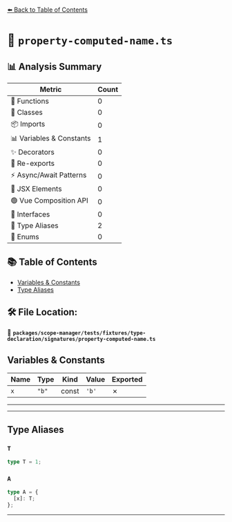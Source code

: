 [⬅️ Back to Table of Contents](../../../../../../index.md)

# 📄 `property-computed-name.ts`

## 📊 Analysis Summary

| Metric | Count |
|--------|-------|
| 🔧 Functions | 0 |
| 🧱 Classes | 0 |
| 📦 Imports | 0 |
| 📊 Variables & Constants | 1 |
| ✨ Decorators | 0 |
| 🔄 Re-exports | 0 |
| ⚡ Async/Await Patterns | 0 |
| 💠 JSX Elements | 0 |
| 🟢 Vue Composition API | 0 |
| 📐 Interfaces | 0 |
| 📑 Type Aliases | 2 |
| 🎯 Enums | 0 |

## 📚 Table of Contents

- [Variables & Constants](#variables-constants)
- [Type Aliases](#type-aliases)

## 🛠️ File Location:
📂 **`packages/scope-manager/tests/fixtures/type-declaration/signatures/property-computed-name.ts`**

## Variables & Constants

| Name | Type | Kind | Value | Exported |
|------|------|------|-------|----------|
| `x` | `"b"` | const | `'b'` | ✗ |


---


---

## Type Aliases

### `T`

```ts
type T = 1;
```

### `A`

```ts
type A = {
  [x]: T;
};
```


---